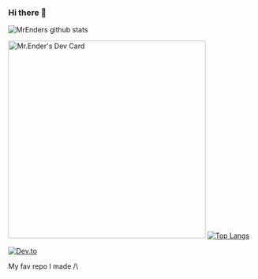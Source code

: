 ### Hi there 👋


![MrEnders github stats](https://github-readme-stats.vercel.app/api?username=MrEnder0)

<a href="https://app.daily.dev/Mr_Ender"><img src="https://api.daily.dev/devcards/de3895a136c64b82b92ed3350160c5f0.png?r=bo5" width="400" alt="Mr.Ender's Dev Card"/></a>
[![Top Langs](https://github-readme-stats.vercel.app/api/top-langs/?username=MrEnder0)](https://github.com/MrEnder0/github-readme-stats)

[![Dev.to](https://github-readme-stats.vercel.app/api/pin/?username=MrEnder0&repo=StoneBoardLauncher)](https://github.com/MrEnder0/StoneBoardLauncher)

My fav repo I made /\
